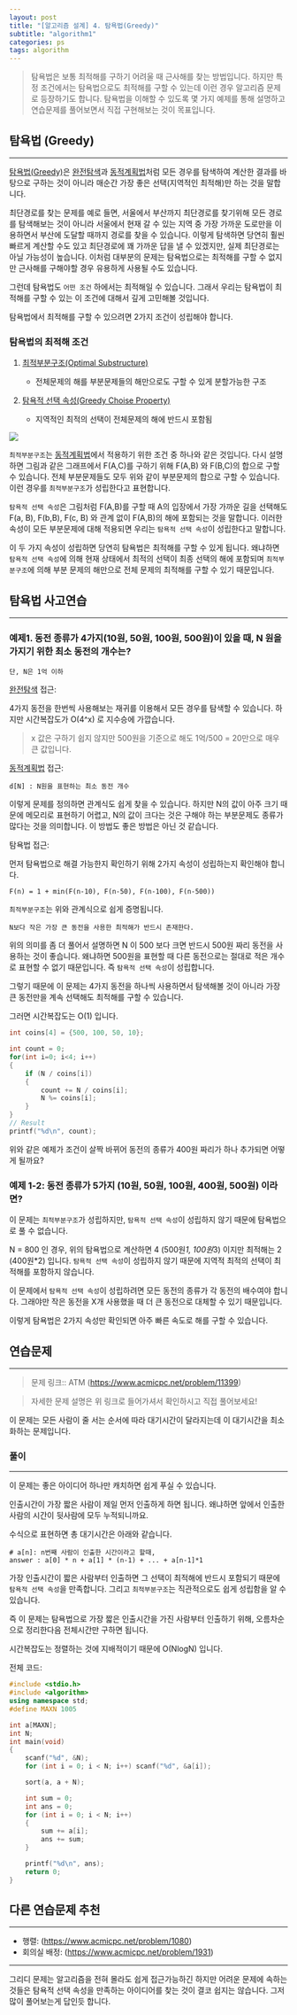 ```yaml
---
layout: post
title: "[알고리즘 설계] 4. 탐욕법(Greedy)"
subtitle: "algorithm1"
categories: ps
tags: algorithm
---
```


> 탐욕법은 보통 최적해를 구하기 어려울 때 근사해를 찾는 방법입니다. 하지만 특정 조건에서는 탐욕법으로도 최적해를 구할 수 있는데 이런 경우 알고리즘 문제로 등장하기도 합니다. 탐욕법을 이해할 수 있도록 몇 가지 예제를 통해 설명하고 연습문제를 풀어보면서 직접 구현해보는 것이 목표입니다.

## 탐욕법 (Greedy)
---

[탐욕법(Greedy)](https://en.wikipedia.org/wiki/Greedy_algorithm)은 [완전탐색](https://laboputer.github.io/ps/2018/01/03/exhaustive-search/)과 [동적계획법](https://laboputer.github.io/ps/2018/02/13/dynamic-programming/)처럼 모든 경우를 탐색하여 계산한 결과를 바탕으로 구하는 것이 아니라 매순간 가장 좋은 선택(지역적인 최적해)만 하는 것을 말합니다. 

최단경로를 찾는 문제를 예로 들면, 서울에서 부산까지 최단경로를 찾기위해 모든 경로를 탐색해보는 것이 아니라 서울에서 현재 갈 수 있는 지역 중 가장 가까운 도로만을 이용하면서 부산에 도달할 때까지 경로를 찾을 수 있습니다. 이렇게 탐색하면 당연히 훨씬 빠르게 계산할 수도 있고 최단경로에 꽤 가까운 답을 낼 수 있겠지만, 실제 최단경로는 아닐 가능성이 높습니다. 이처럼 대부분의 문제는 탐욕법으로는 최적해를 구할 수 없지만 근사해를 구해야할 경우 유용하게 사용될 수도 있습니다.

그런데 탐욕법도 `어떤 조건` 하에서는 최적해일 수 있습니다. 그래서 우리는 탐욕법이 최적해를 구할 수 있는 이 조건에 대해서 깊게 고민해볼 것입니다.

탐욕법에서 최적해를 구할 수 있으려면 2가지 조건이 성립해야 합니다.

### 탐욕법의 최적해 조건

1. [최적부분구조(Optimal Substructure)](https://en.wikipedia.org/wiki/Optimal_substructure)
	- 전체문제의 해를 부분문제들의 해만으로도 구할 수 있게 분할가능한 구조

2. [탐욕적 선택 속성(Greedy Choise Property)](https://en.wikipedia.org/wiki/Greedy_algorithm#:~:text=Greedy%20choice%20property)
	- 지역적인 최적의 선택이 전체문제의 해에 반드시 포함됨

![](https://laboputer.github.io/assets/img/algorithm/algorithm/04_greedy_1.PNG)

`최적부분구조`는 [동적계획법](https://laboputer.github.io/ps/2018/02/13/dynamic-programming/)에서 적용하기 위한 조건 중 하나와 같은 것입니다. 다시 설명하면 그림과 같은 그래프에서 F(A,C)를 구하기 위해 F(A,B) 와 F(B,C)의 합으로 구할 수 있습니다. 전체 부분문제들도 모두 위와 같이 부분문제의 합으로 구할 수 있습니다. 이런 경우를 `최적부분구조`가 성립한다고 표현합니다.

`탐욕적 선택 속성`은 그림처럼 F(A,B)를 구할 때 A의 입장에서 가장 가까운 길을 선택해도 F(a, B), F(b,B), F(c, B) 와 관계 없이 F(A,B)의 해에 포함되는 것을 말합니다. 이러한 속성이 모든 부분문제에 대해 적용되면 우리는 `탐욕적 선택 속성`이 성립한다고 말합니다.

이 두 가지 속성이 성립하면 당연히 탐욕법은 최적해를 구할 수 있게 됩니다. 왜냐하면 `탐욕적 선택 속성`에 의해 현재 상태에서 최적의 선택이 최종 선택의 해에 포함되며 `최적부분구조`에 의해 부분 문제의 해만으로 전체 문제의 최적해를 구할 수 있기 때문입니다.

## 탐욕법 사고연습
---

### 예제1. 동전 종류가 4가지(10원, 50원, 100원, 500원)이 있을 때, N 원을 가지기 위한 최소 동전의 개수는?
```
단, N은 1억 이하
```

[완전탐색](https://laboputer.github.io/ps/2018/01/03/exhaustive-search/) 접근:

4가지 동전을 한번씩 사용해보는 재귀를 이용해서 모든 경우를 탐색할 수 있습니다. 하지만 시간복잡도가 O(4^x) 로 지수승에 가깝습니다.

> x 값은 구하기 쉽지 않지만 500원을 기준으로 해도 1억/500 = 20만으로 매우 큰 값입니다.

[동적계획법](https://laboputer.github.io/ps/2018/02/13/dynamic-programming/) 접근:

```
d[N] : N원을 표현하는 최소 동전 개수
```
이렇게 문제를 정의하면 관계식도 쉽게 찾을 수 있습니다. 하지만 N의 값이 아주 크기 때문에 메모리로 표현하기 어렵고, N의 값이 크다는 것은 구해야 하는 부분문제도 종류가 많다는 것을 의미합니다. 이 방법도 좋은 방법은 아닌 것 같습니다.

탐욕법 접근:

먼저 탐욕법으로 해결 가능한지 확인하기 위해 2가지 속성이 성립하는지 확인해야 합니다.

```
F(n) = 1 + min(F(n-10), F(n-50), F(n-100), F(n-500))
```

`최적부분구조`는 위와 관계식으로 쉽게 증명됩니다.

```
N보다 작은 가장 큰 동전을 사용한 최적해가 반드시 존재한다.
```

위의 의미를 좀 더 풀어서 설명하면 N 이 500 보다 크면 반드시 500원 짜리 동전을 사용하는 것이 좋습니다. 왜냐하면 500원을 표현할 때 다른 동전으로는 절대로 적은 개수로 표현할 수 없기 때문입니다. 즉 `탐욕적 선택 속성`이 성립합니다.  

그렇기 때문에 이 문제는 4가지 동전을 하나씩 사용하면서 탐색해볼 것이 아니라 가장 큰 동전만을 계속 선택해도 최적해를 구할 수 있습니다.

그러면 시간복잡도는 O(1) 입니다. 

```cpp
int coins[4] = {500, 100, 50, 10};

int count = 0;
for(int i=0; i<4; i++)
{
	if (N / coins[i])
	{
		count += N / coins[i];
		N %= coins[i];
	}
}
// Result
printf("%d\n", count);
```

위와 같은 예제가 조건이 살짝 바뀌어 동전의 종류가 400원 짜리가 하나 추가되면 어떻게 될까요?

### 예제 1-2: 동전 종류가 5가지 (10원, 50원, 100원, 400원, 500원) 이라면?

이 문제는 `최적부분구조`가 성립하지만, `탐욕적 선택 속성`이 성립하지 않기 때문에 탐욕법으로 풀 수 없습니다.

N = 800 인 경우, 위의 탐욕법으로 계산하면 4 (500원*1, 100원*3) 이지만 최적해는 2 (400원*2) 입니다. `탐욕적 선택 속성`이 성립하지 않기 때문에 지역적 최적의 선택이 최적해를 포함하지 않습니다.

이 문제에서 `탐욕적 선택 속성`이 성립하려면 모든 동전의 종류가 각 동전의 배수여야 합니다. 그래야만 작은 동전을 X개 사용했을 때 더 큰 동전으로 대체할 수 있기 때문입니다.

이렇게 탐욕법은 2가지 속성만 확인되면 아주 빠른 속도로 해를 구할 수 있습니다.

## 연습문제
---

> 문제 링크:: ATM (https://www.acmicpc.net/problem/11399)

> 자세한 문제 설명은 위 링크로 들어가셔서 확인하시고 직접 풀어보세요!

이 문제는 모든 사람이 줄 서는 순서에 따라 대기시간이 달라지는데 이 대기시간을 최소화하는 문제입니다.
 
### 풀이
---

이 문제는 좋은 아이디어 하나만 캐치하면 쉽게 푸실 수 있습니다.

인출시간이 가장 짧은 사람이 제일 먼저 인출하게 하면 됩니다. 왜냐하면 앞에서 인출한 사람의 시간이 뒷사람에 모두 누적되니까요.

수식으로 표현하면 총 대기시간은 아래와 같습니다.
```
# a[n]: n번째 사람이 인출한 시간이라고 할때,
answer : a[0] * n + a[1] * (n-1) + ... + a[n-1]*1
```

가장 인출시간이 짧은 사람부터 인출하면 그 선택이 최적해에 반드시 포함되기 때문에 `탐욕적 선택 속성`을 만족합니다. 그리고 `최적부분구조`는 직관적으로도 쉽게 성립함을 알 수 있습니다.

즉 이 문제는 탐욕법으로 가장 짧은 인출시간을 가진 사람부터 인출하기 위해, 오름차순으로 정리한다음 전체시간만 구하면 됩니다.

시간복잡도는 정렬하는 것에 지배적이기 때문에 O(NlogN) 입니다.

전체 코드:
```cpp
#include <stdio.h>
#include <algorithm>
using namespace std;
#define MAXN 1005

int a[MAXN];
int N;
int main(void)
{
	scanf("%d", &N);
	for (int i = 0; i < N; i++) scanf("%d", &a[i]);

	sort(a, a + N);

	int sum = 0;
	int ans = 0;
	for (int i = 0; i < N; i++)
	{
		sum += a[i];
		ans += sum;
	}

	printf("%d\n", ans);
	return 0;
}
```

## 다른 연습문제 추천
---

- 행렬: (https://www.acmicpc.net/problem/1080)
- 회의실 배정: (https://www.acmicpc.net/problem/1931)

---
그리디 문제는 알고리즘을 전혀 몰라도 쉽게 접근가능하긴 하지만 어려운 문제에 속하는 것들은 탐욕적 선택 속성을 만족하는 아이디어를 찾는 것이 결코 쉽지는 않습니다. 그저 많이 풀어보는게 답인듯 합니다.